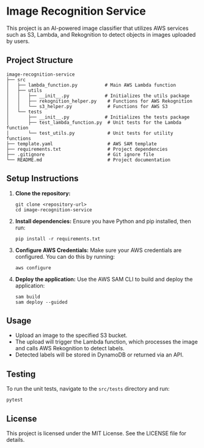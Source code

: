 # Image Recognition Service

This project is an AI-powered image classifier that utilizes AWS services such as S3, Lambda, and Rekognition to detect objects in images uploaded by users.

## Project Structure

```
image-recognition-service
├── src
│   ├── lambda_function.py          # Main AWS Lambda function
│   ├── utils
│   │   ├── __init__.py             # Initializes the utils package
│   │   ├── rekognition_helper.py    # Functions for AWS Rekognition
│   │   └── s3_helper.py             # Functions for AWS S3
│   └── tests
│       ├── __init__.py             # Initializes the tests package
│       ├── test_lambda_function.py  # Unit tests for the Lambda function
│       └── test_utils.py            # Unit tests for utility functions
├── template.yaml                    # AWS SAM template
├── requirements.txt                 # Project dependencies
├── .gitignore                       # Git ignore file
└── README.md                        # Project documentation
```

## Setup Instructions

1. **Clone the repository:**
   ```
   git clone <repository-url>
   cd image-recognition-service
   ```

2. **Install dependencies:**
   Ensure you have Python and pip installed, then run:
   ```
   pip install -r requirements.txt
   ```

3. **Configure AWS Credentials:**
   Make sure your AWS credentials are configured. You can do this by running:
   ```
   aws configure
   ```

4. **Deploy the application:**
   Use the AWS SAM CLI to build and deploy the application:
   ```
   sam build
   sam deploy --guided
   ```

## Usage

- Upload an image to the specified S3 bucket.
- The upload will trigger the Lambda function, which processes the image and calls AWS Rekognition to detect labels.
- Detected labels will be stored in DynamoDB or returned via an API.

## Testing

To run the unit tests, navigate to the `src/tests` directory and run:
```
pytest
```

## License

This project is licensed under the MIT License. See the LICENSE file for details.